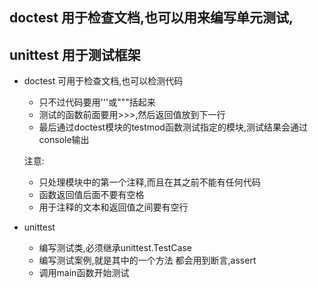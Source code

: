 ##   doctest     用于检查文档,也可以用来编写单元测试,
##   unittest    用于测试框架


-   doctest
    可用于检查文档,也可以检测代码
    -   只不过代码要用'''或"""括起来
    -   测试的函数前面要用>>>,然后返回值放到下一行
    -   最后通过doctest模块的testmod函数测试指定的模块,测试结果会通过console输出
    
    
    注意:
    -   只处理模块中的第一个注释,而且在其之前不能有任何代码
    -   函数返回值后面不要有空格
    -   用于注释的文本和返回值之间要有空行
    
    
    
-   unittest
    -   编写测试类,必须继承unittest.TestCase
    -   编写测试案例,就是其中的一个方法
        都会用到断言,assert  
    -   调用main函数开始测试
    
    
    